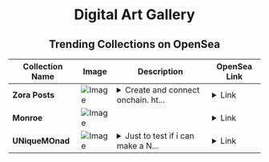 <div align="center">

# Digital Art Gallery

## Trending Collections on OpenSea

| Collection Name                       | Image                                                                                     | Description                       | OpenSea Link                                                                                          |
|---------------------------------------|-------------------------------------------------------------------------------------------|-----------------------------------|--------------------------------------------------------------------------------------------------------|
| **Zora Posts** | ![Image](https://i.seadn.io/s/raw/files/d2bcde1ca41bdd49ec0fadd238edc57b.png?w=500&auto=format?w=200&auto=format) | <details><summary>Create and connect onchain. ht...</summary>Create and connect onchain. https://zora.co</details> | <details><summary>Link</summary>[Zora Posts](https://opensea.io/collection/zora-posts-27230)</details> |
| **Monroe** | ![Image](https://i.seadn.io/s/raw/files/42e7f3201d86ad6bf89fcdda8c0f6c82.jpg?w=500&auto=format?w=200&auto=format) |  | <details><summary>Link</summary>[Monroe](https://opensea.io/collection/monroe-30)</details> |
| **UNiqueMOnad** | ![Image](https://i.seadn.io/s/raw/files/9442b49f8472c7e18f901f468aa31f3e.jpg?w=500&auto=format?w=200&auto=format) | <details><summary>Just to test if i can make a N...</summary>Just to test if i can make a NFt on Monad. We are all early!</details> | <details><summary>Link</summary>[UNiqueMOnad](https://opensea.io/collection/uniquemonad)</details> |

</div>